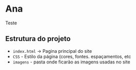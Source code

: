 # Ana
Teste 
## Estrutura do projeto 

- `index.html` -> Pagina principal do site
- `CSS` - Estilo da página (cores, fontes. espaçamentos, etc
- `imagens` - pasta onde ficarão as imagens usadas no site
